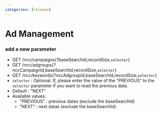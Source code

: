 ```yaml
---
categories: [release]
---
```


# Ad Management

### add a new parameter
* GET /ncc/campaigns{?baseSearchId,recordSize,`selector`}
* GET /ncc/adgroups{?nccCampaignId,baseSearchId,recordSize,`selector`}
* GET /ncc/keywords{?nccAdgroupId,baseSearchId,recordSize,`selector`}
* `selector` : Optional. If, please enter the value of the "PREVIOUS" to the `selector` parameter if you want to read the previous data. 
* Default : "NEXT"
* Available values:
  * "PREVIOUS" : previous datas (exclude the baseSearchId)
  * "NEXT" : next datas (exclude the baseSearchId)
